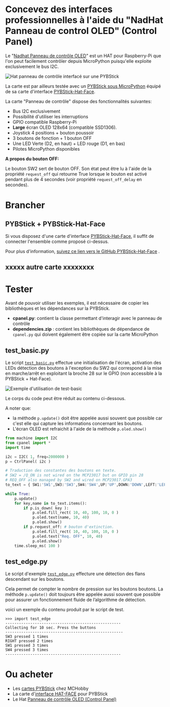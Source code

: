 # Concevez des interfaces professionnelles à l'aide du "NadHat Panneau de control OLED" (Control Panel)

Le "[Nadhat Panneau de contrôle OLED](https://shop.mchobby.be/product.php?id_product=1934)" est un HAT pour Raspberry-Pi que l'on peut
facilement contrôler depuis MicroPython puisqu'elle exploite exclusivement le bus I2C.

![Hat panneau de contrôle interfacé sur une PYBStick](docs/_static/pybstick-to-ctrl-panel.jpg)

La carte est par ailleurs testée avec un [PYBStick sous MicroPython](https://shop.mchobby.be/fr/recherche?controller=search&orderby=position&orderway=desc&search_query=pybstick&submit_search=)
équipé de sa carte d'interface [PYBStick-Hat-Face](https://shop.mchobby.be/product.php?id_product=1935).

La carte "Panneau de contrôle" dispose des fonctionnalités suivantes:
* Bus I2C exclusivement
* Possibilité d'utiliser les interruptions
* GPIO compatible Raspberry-Pi
* __Large__ écran OLED 128x64 (compatible SSD1306).
* Joystick 4 positions + bouton poussoir
* 3 boutons de fonction + 1 bouton OFF
* Une LED Verte (D2, en haut) + LED rouge (D1, en bas)
* Pilotes MicroPython disponibles

__A propos du bouton OFF:__

Le bouton SW2 sert de bouton OFF. Son état peut être lu à l'aide de la propriété `request_off` qui retourne True lorsque le bouton est activé pendant plus de 4 secondes (voir propriété `request_off_delay` en secondes).
# Brancher

## PYBStick + PYBStick-Hat-Face

Si vous disposez d'une carte d'interface [PYBStick-Hat-Face](https://shop.mchobby.be/product.php?id_product=1935), il suffit de connecter l'ensemble comme proposé ci-dessus.

Pour plus d'information, [suivez ce lien vers le GitHub PYBStick-Hat-Face](https://github.com/mchobby/pyboard-driver/tree/master/PYBStick-hat-face) .

## xxxxx autre carte xxxxxxxx


# Tester

Avant de pouvoir utiliser les exemples, il est nécessaire de copier les bibliothèques et les dépendances sur la PYBStick.
* __cpanel.py__: contient la classe permettant d'interagir avec le panneau de contrôle
* __dependencies.zip__ : contient les bibliothèques de dépendance de `cpanel.py` qui doivent également être copiée sur la carte MicroPython

## test_basic.py

Le script [`test_basic.py`](examples/test_basic.py) effectue une initialisation de l'écran, activation des LEDs détection des boutons à l'exception du SW2 qui correspond à la mise en marche/arrêt en exploitant la broche 28 sur le GPIO (non accessible à la PYBStick + Hat-Face).

![Exemple d'utilisation de test-basic](docs/_static/test-basic.jpg)

Le corps du code peut être réduit au contenu ci-dessous.

A noter que:
* la méthode `p.update()` doit être appelée aussi souvent que possible car c'est elle qui capture les informations concernant les boutons.
* L'écran OLED est refraichit à l'aide de la méthode `p.oled.show()`

``` python
from machine import I2C
from cpanel import *
import time

i2c = I2C( 1, freq=2000000 )
p = CtrlPanel( i2c )

# Traduction des constantes des boutons en texte.
# SW2 = /Q_ON is not wired on the MCP23017 but on GPIO pin 28
# REQ_OFF also managed by SW2 and wired on MCP23017.GPA3
to_text = { SW1:'SW1',SW3:'SW3',SW4:'SW4',UP:'UP',DOWN:'DOWN',LEFT:'LEFT',RIGHT:'RIGHT',CLICK:'CLICK' }

while True:
	p.update()
	for key,name in to_text.items():
		if p.is_down( key ):
			p.oled.fill_rect( 10, 40, 100, 10, 0 )
			p.oled.text(name, 10, 40)
			p.oled.show()
		if p.request_off: # bouton d'extinction.
			p.oled.fill_rect( 10, 40, 100, 10, 0 )
			p.oled.text("Req. OFF", 10, 40)
			p.oled.show()
	time.sleep_ms( 100 )
```

## test_edge.py

Le script d'exemple [`test_edge.py`](examples/test_edge.py) effecture une détection des flans descendant sur les boutons.

Cela permet de compter le nombre de pression sur les boutons boutons. La méthode `p.update()` doit toujours être appelée aussi souvent que possible pour assurer un fonctionnement fluide de l’algorithme de détection.

voici un exemple du contenu produit par le script de test.

```
>>> import test_edge
---------------------------------------------------
Collecting for 10 sec. Press the buttons
----------------------------------------------------
SW3 pressed 1 times
RIGHT pressed 2 times
SW1 pressed 3 times
SW4 pressed 3 times
---------------------------------------------------
```

# Ou acheter

* Les [cartes PYBStick](https://shop.mchobby.be/fr/recherche?controller=search&orderby=position&orderway=desc&search_query=pybstick&submit_search=) chez MCHobby
* La carte d'[interface HAT-FACE](https://shop.mchobby.be/product.php?id_product=1935) pour PYBStick
* Le Hat [Panneau de contrôle OLED (Control Panel)](https://shop.mchobby.be/product.php?id_product=1934)
